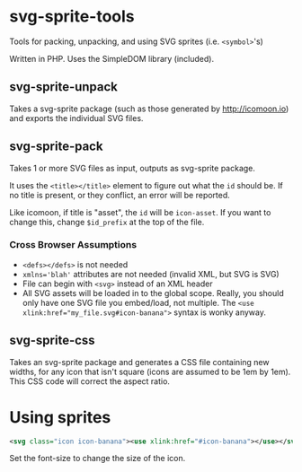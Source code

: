 # svg-sprite-tools
Tools for packing, unpacking, and using SVG sprites (i.e. `<symbol>`'s)

Written in PHP. Uses the SimpleDOM library (included).

## svg-sprite-unpack
Takes a svg-sprite package (such as those generated by http://icomoon.io) and exports the individual SVG files.

## svg-sprite-pack
Takes 1 or more SVG files as input, outputs as svg-sprite package.

It uses the `<title></title>` element to figure out what the `id` should be. If no title is present, or they conflict, an error will be reported. 

Like icomoon, if title is "asset", the `id` will be `icon-asset`. If you want to change this, change `$id_prefix` at the top of the file.

### Cross Browser Assumptions
* `<defs></defs>` is not needed 
* `xmlns='blah'` attributes are not needed (invalid XML, but SVG is SVG)
* File can begin with `<svg>` instead of an XML header
* All SVG assets will be loaded in to the global scope. Really, you should only have one SVG file you embed/load, not multiple. The `<use xlink:href="my_file.svg#icon-banana">` syntax is wonky anyway.

## svg-sprite-css
Takes an svg-sprite package and generates a CSS file containing new widths, for any icon that isn't square (icons are assumed to be 1em by 1em). This CSS code will correct the aspect ratio.

# Using sprites
```xml
<svg class="icon icon-banana"><use xlink:href="#icon-banana"></use></svg>
```

Set the font-size to change the size of the icon.
